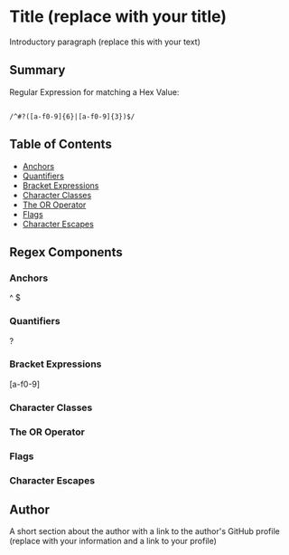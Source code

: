 # Title (replace with your title)

Introductory paragraph (replace this with your text)

## Summary

Regular Expression for matching a Hex Value: 
```

/^#?([a-f0-9]{6}|[a-f0-9]{3})$/

```

## Table of Contents

- [Anchors](#anchors)
- [Quantifiers](#quantifiers)
- [Bracket Expressions](#bracket-expressions)
- [Character Classes](#character-classes)
- [The OR Operator](#the-or-operator)
- [Flags](#flags)
- [Character Escapes](#character-escapes)

## Regex Components

### Anchors
^ $

### Quantifiers
?

### Bracket Expressions
[a-f0-9]

### Character Classes

### The OR Operator

### Flags

### Character Escapes

## Author

A short section about the author with a link to the author's GitHub profile (replace with your information and a link to your profile)
